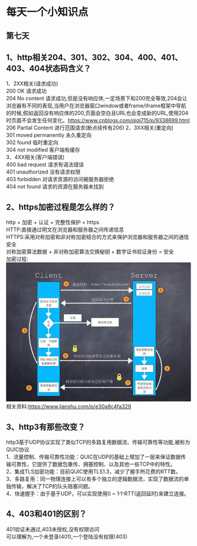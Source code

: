 # 每天一个小知识点
## 第七天  
## 1、http相关204、301、302、304、400、401、403、404状态码含义？
1、2XX相关(请求成功)  
200 OK 请求成功  
204 No content 请求成功,但是没有响应体,一定场景下和200完全等效,204会让浏览器有不同的表现,当用户在浏览器窗口window或者frame/iframe框架中导航的时候,假如返回没有响应体的200,页面会空白且URL也会变成新的URL,使用204时页面不会发生任何变化。<https://www.cnblogs.com/qiqi715/p/9338699.html>   
206 Partial Content 进行范围请求(断点续传有206)
2、3XX相关(重定向)  
301 moved permanently 永久重定向  
302 found 临时重定向  
304 not modified 客户端有缓存  
3、4XX相关(客户端错误)  
400 bad request 请求有语法错误  
401 unauthorized 没有请求权限  
403 forbidden 对请求资源的访问被服务器拒绝  
404 not found 请求的资源在服务器未找到
## 2、https加密过程是怎么样的？  
http + 加密 + 认证 + 完整性保护 = https  
HTTP:直接通过明文在浏览器和服务器之间传递信息  
HTTPS:采用对称加密和非对称加密结合的方式来保护浏览器和服务器之间的通信安全  
对称加密算法数据 + 非对称加密算法交换秘钥 + 数字证书验证身份 = 安全  
加密过程:  
![https加密过程](./../images/EveryDayKnowledge/https.png)  
相关资料:<https://www.jianshu.com/p/e30a8c4fa329>
## 3、http3有那些改变？
http3基于UDP协议实现了类似TCP的多路复用数据流、传输可靠性等功能,被称为QUIC协议  
1、流量控制、传输可靠性功能：QUIC在UDP的基础上增加了一层来保证数据传输可靠性，它提供了数据包重传、拥塞控制、以及其他一些TCP中的特性。  
2、集成TLS加密功能：目前QUIC使用TLS1.3，减少了握手所花费的RTT数。  
3、多路复用：同一物理连接上可以有多个独立的逻辑数据流，实现了数据流的单独传输，解决了TCP的队头阻塞问题。  
4、快速握手：由于基于UDP，可以实现使用0 ~ 1个RTT(返回延时)来建立连接。
## 4、403和401的区别？
401验证未通过,403未授权,没有权限访问  
可以理解为,一个未登录(401),一个登陆没有权限(403)

